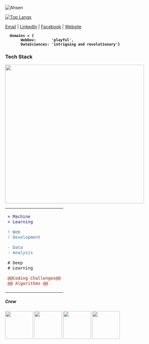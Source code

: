 <div align="cener">
<div align="cente">

![Ahsen](https://github-readme-stats.vercel.app/api?username=acen20&count_private=true&show_icons=true&hide_border=1&theme=light&hide=contribs&show_icons=0) 

        
[![Top Langs](https://github-readme-stats.vercel.app/api/top-langs/?username=acen20&exclude_repo=Hotel-Management-Reservation,Warehouse-Management-System&hide=jupyter%20notebook,c%23&layout=compact&langs_count=4&theme=light&hide_border=1)](https://github.com/acen20/)
</div>

<div align="centr">
        <a href="mailto:ahsenmailbox@gmail.com">Email</a>  |  
        <a target="_blank" href="https://linkedin.com/in/ahsen-nazir10">LinkedIn</a>  |
        <a href="https://facebook.com/acen20">Facebook</a>  |
        <a href="#">Website</a> 
</div>

<b align="centr">  
        
      domains = { 
           WebDev:       'playful', 
           DataSciences: 'intriguing and revolutionary'}
</b>
        
<h3>Tech Stack</h3>
        
<img src="https://user-images.githubusercontent.com/62377713/131205779-d75810a9-4c92-4934-9acd-47de6049191a.png" width=450px/>
<table>
<tr>
<td colspan=5>
        
```diff 
+ Machine 
+ Learning
```

```diff
! Web
! Development
```
  
```diff
- Data 
- Analysis
```
  
```diff
# Deep
# Learning
```
  
```diff
@@Coding Challenges@@
@@ Algorithms @@
```
</td>
</tr>
</table>
<h5>Crew</h5>
    <td colspan="5" align="center">
    
<img height="90px" src="https://user-images.githubusercontent.com/62377713/128623706-8781de8d-54cf-4ac0-83f5-6a874fd50b22.gif" /> <img height="90px" src="https://user-images.githubusercontent.com/62377713/128624049-4c26317e-3177-4754-b873-d607aede8c23.gif" /> <img height="90px" src="https://user-images.githubusercontent.com/62377713/128624049-4c26317e-3177-4754-b873-d607aede8c23.gif" /> <img height="90px" src="https://user-images.githubusercontent.com/62377713/128624312-a1a0f1ba-c301-48c5-b2b8-676c63b8fd03.gif" />
    </td>
      </tr>
</table>    

</div>
